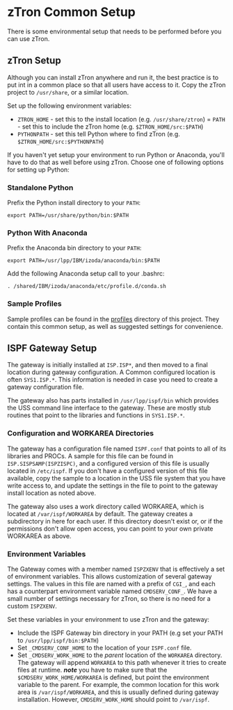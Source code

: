 # zTron Common Setup
There is some environmental setup that needs to be performed before you can
use zTron.

## zTron Setup
Although you can install zTron anywhere and run it, the best practice is to put
int in a common place so that all users have access to it.  Copy the zTron
project to ```/usr/share```, or a similar location.

Set up the following environment variables:
- ```ZTRON_HOME``` - set this to the install location (e.g. ```/usr/share/ztron```)
= ```PATH``` - set this to include the zTron home (e.g. ```$ZTRON_HOME/src:$PATH```)
- ```PYTHONPATH``` - set this tell Python where to find zTron
  (e.g. ```$ZTRON_HOME/src:$PYTHONPATH```)

If you haven't yet setup your environment to run Python or Anaconda, you'll
have to do that as well before using zTron.  Choose one of following options
for setting up Python:

### Standalone Python
Prefix the Python install directory to your ```PATH```:

```
export PATH=/usr/share/python/bin:$PATH
```

### Python With Anaconda
Prefix the Anaconda bin directory to your ```PATH```:

```
export PATH=/usr/lpp/IBM/izoda/anaconda/bin:$PATH
```

Add the following Anaconda setup call to your .bashrc:

```
. /shared/IBM/izoda/anaconda/etc/profile.d/conda.sh
```

### Sample Profiles
Sample profiles can be found in the [profiles](./profiles) directory of this
project.  They contain this common setup, as well as suggested settings for
convenience.

## ISPF Gateway Setup
The gateway is initially installed at ```ISP.ISP*```, and then moved to a final
location during gateway configuration.  A Common configured location is
often ```SYS1.ISP.*```.  This information is needed in case you need to create a
gateway configuration file.

The gateway also has parts installed in ```/usr/lpp/ispf/bin``` which provides
the USS command line interface to the gateway.  These are mostly stub routines
that point to the libraries and functions in ```SYS1.ISP.*```.

### Configuration and WORKAREA Directories
The gateway has a configuration file named ```ISPF.conf``` that points to all of
its libraries and PROCs.  A sample for this file can be found
in ```ISP.SISPSAMP(ISPZISPC)```, and a configured version of this file is
usually located in ```/etc/ispf```.  If you don't have a configured version of
this file available, copy the sample to a location in the USS file system that
you have write access to, and update the settings in the file to point to the
gateway install location as noted above.

The gateway also uses a work directory called WORKAREA, which is located
at ```/var/ispf/WORKAREA``` by default.  The gateway creates a subdirectory
in here for each user.  If this directory doesn't exist or, or if the permissions
don't allow open access, you can point to your own private WORKAREA as above.

### Environment Variables
The Gateway comes with a member named ```ISPZXENV``` that is effectively a set
of environment variables.  This allows customization of several gateway settings.
The values in this file are named with a prefix of ```CGI_```, and each has a
counterpart environment variable named ```CMDSERV_CONF_```.  We have a small
number of settings necessary for zTron, so there is no need for a
custom ```ISPZXENV```.

Set these variables in your environment to use zTron and the gateway:
- Include the ISPF Gateway bin directory in your PATH (e.g set your PATH
  to ```/usr/lpp/ispf/bin:$PATH```)
- Set ```_CMDSERV_CONF_HOME``` to the location of your ```ISPF.conf``` file.
- Set ```_CMDSERV_WORK_HOME``` to the _parent_ location of the ```WORKAREA```
  directory.  The gateway will append ```WORKAREA``` to this path whenever it
  tries to create files at runtime.  _**note**_ you have to make sure that
  the ```$CMDSERV_WORK_HOME/WORKAREA``` is defined, but point the environment
  variable to the parent.  For example, the common location for this
  work area is ```/var/ispf/WORKAREA```, and this is usually defined during
  gateway installation.  However, ```CMDSERV_WORK_HOME``` should point
  to ```/var/ispf```.
